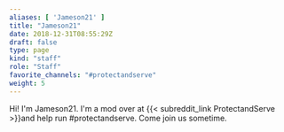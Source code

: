 ```yaml
---
aliases: [ 'Jameson21' ]
title: "Jameson21"
date: 2018-12-31T08:55:29Z
draft: false
type: page
kind: "staff"
role: "Staff"
favorite_channels: "#protectandserve"
weight: 5
---
```


Hi! I'm Jameson21. I'm a mod over at {{< subreddit_link ProtectandServe >}}and help run #protectandserve. Come join us sometime.
